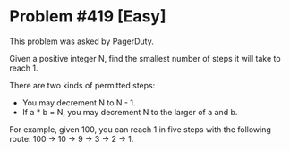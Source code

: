# Problem #419 [Easy]

This problem was asked by PagerDuty.

Given a positive integer N, find the smallest number of steps it will take to reach 1.

There are two kinds of permitted steps:

-   You may decrement N to N - 1.
-   If a \* b = N, you may decrement N to the larger of a and b.

For example, given 100, you can reach 1 in five steps with the following route: 100 -> 10 -> 9 -> 3 -> 2 -> 1.
